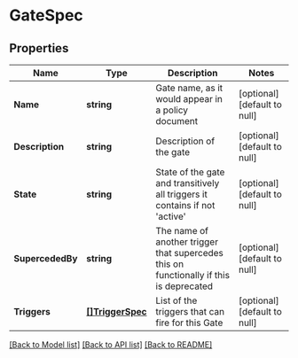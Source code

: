 # GateSpec

## Properties
Name | Type | Description | Notes
------------ | ------------- | ------------- | -------------
**Name** | **string** | Gate name, as it would appear in a policy document | [optional] [default to null]
**Description** | **string** | Description of the gate | [optional] [default to null]
**State** | **string** | State of the gate and transitively all triggers it contains if not &#39;active&#39; | [optional] [default to null]
**SupercededBy** | **string** | The name of another trigger that supercedes this on functionally if this is deprecated | [optional] [default to null]
**Triggers** | [**[]TriggerSpec**](TriggerSpec.md) | List of the triggers that can fire for this Gate | [optional] [default to null]

[[Back to Model list]](../README.md#documentation-for-models) [[Back to API list]](../README.md#documentation-for-api-endpoints) [[Back to README]](../README.md)


